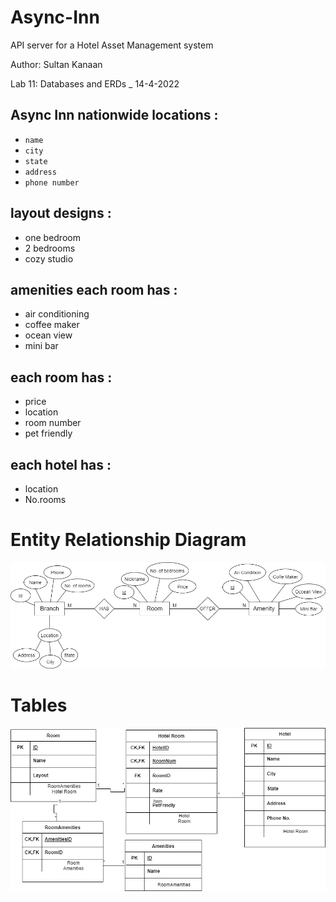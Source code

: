 # Async-Inn
 API server for a Hotel Asset Management system 

 Author: Sultan Kanaan

 Lab 11: Databases and ERDs _ 14-4-2022

 ## Async Inn nationwide locations :

 * `name`
 * `city`
 * `state`
 * `address`
 * `phone number`

## layout designs :

* one bedroom
* 2 bedrooms
* cozy studio

## amenities each room has :

* air conditioning
* coffee maker
* ocean view
* mini bar

## each room has :

* price
* location
* room number
* pet friendly

## each hotel has :

* location
* No.rooms

# Entity Relationship Diagram
![](./assets/ERD-Entities.png)

# Tables 
![](./assets/v.drawio.png)

